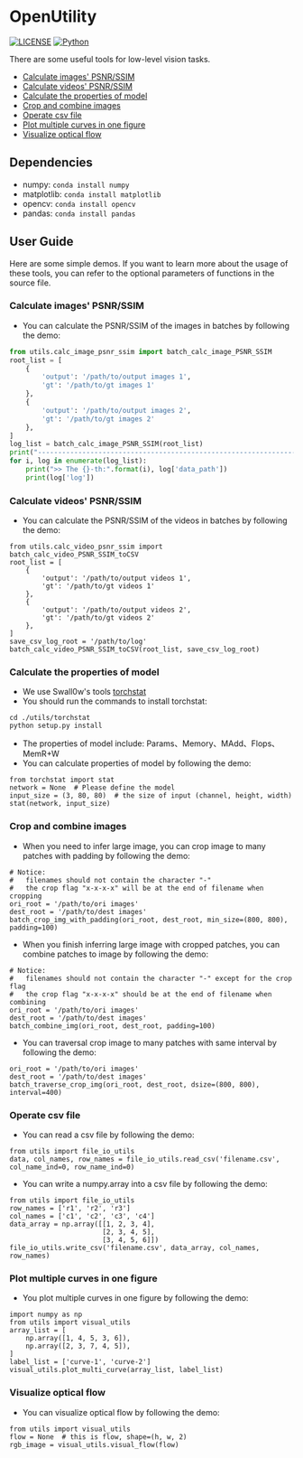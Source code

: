# OpenUtility
[![LICENSE](https://img.shields.io/badge/license-MIT-green)](https://github.com/csbhr/Python_Tools/blob/master/LICENSE)
[![Python](https://img.shields.io/badge/python-3.6-blue.svg)](https://www.python.org/)

There are some useful tools for low-level vision tasks.

- [Calculate images' PSNR/SSIM](#chapter-1)
- [Calculate videos' PSNR/SSIM](#chapter-2)
- [Calculate the properties of model](#chapter-3)
- [Crop and combine images](#chapter-4)
- [Operate csv file](#chapter-5)
- [Plot multiple curves in one figure](#chapter-6)
- [Visualize optical flow](#chapter-7)


## Dependencies

- numpy: `conda install numpy`
- matplotlib: `conda install matplotlib`
- opencv: `conda install opencv`
- pandas: `conda install pandas`

## User Guide
Here are some simple demos. If you want to learn more about the usage of these tools, you can refer to the optional parameters of functions in the source file.


<a name="chapter-1"></a>
### Calculate images' PSNR/SSIM
- You can calculate the PSNR/SSIM of the images in batches by following the demo:
```python
from utils.calc_image_psnr_ssim import batch_calc_image_PSNR_SSIM
root_list = [
    {
        'output': '/path/to/output images 1',
        'gt': '/path/to/gt images 1'
    },
    {
        'output': '/path/to/output images 2',
        'gt': '/path/to/gt images 2'
    },
]
log_list = batch_calc_image_PSNR_SSIM(root_list)
print("--------------------------------------------------------------------------------------")
for i, log in enumerate(log_list):
    print(">> The {}-th:".format(i), log['data_path'])
    print(log['log'])
```

<a name="chapter-2"></a>
### Calculate videos' PSNR/SSIM
- You can calculate the PSNR/SSIM of the videos in batches by following the demo:
```
from utils.calc_video_psnr_ssim import batch_calc_video_PSNR_SSIM_toCSV
root_list = [
    {
        'output': '/path/to/output videos 1',
        'gt': '/path/to/gt videos 1'
    },
    {
        'output': '/path/to/output videos 2',
        'gt': '/path/to/gt videos 2'
    },
]
save_csv_log_root = '/path/to/log'
batch_calc_video_PSNR_SSIM_toCSV(root_list, save_csv_log_root)
```
   
<a name="chapter-3"></a>
### Calculate the properties of model
- We use Swall0w's tools [torchstat](https://github.com/Swall0w/torchstat)
- You should run the commands to install torchstat:
```
cd ./utils/torchstat
python setup.py install
```
- The properties of model include: Params、Memory、MAdd、Flops、MemR+W
- You can calculate properties of model by following the demo:
```
from torchstat import stat
network = None  # Please define the model
input_size = (3, 80, 80)  # the size of input (channel, height, width)
stat(network, input_size)
```
   
<a name="chapter-4"></a>
### Crop and combine images
- When you need to infer large image, you can crop image to many patches with padding by following the demo:
```
# Notice: 
#   filenames should not contain the character "-"
#   the crop flag "x-x-x-x" will be at the end of filename when cropping
ori_root = '/path/to/ori images'
dest_root = '/path/to/dest images'
batch_crop_img_with_padding(ori_root, dest_root, min_size=(800, 800), padding=100)
```
- When you finish inferring large image with cropped patches, you can combine patches to image by following the demo:
```
# Notice: 
#   filenames should not contain the character "-" except for the crop flag
#   the crop flag "x-x-x-x" should be at the end of filename when combining
ori_root = '/path/to/ori images'
dest_root = '/path/to/dest images'
batch_combine_img(ori_root, dest_root, padding=100)
```
- You can traversal crop image to many patches with same interval by following the demo:
```
ori_root = '/path/to/ori images'
dest_root = '/path/to/dest images'
batch_traverse_crop_img(ori_root, dest_root, dsize=(800, 800), interval=400)
```

<a name="chapter-5"></a>
### Operate csv file
- You can read a csv file by following the demo:
```
from utils import file_io_utils
data, col_names, row_names = file_io_utils.read_csv('filename.csv', col_name_ind=0, row_name_ind=0)
```
- You can write a numpy.array into a csv file by following the demo:
```
from utils import file_io_utils
row_names = ['r1', 'r2', 'r3']
col_names = ['c1', 'c2', 'c3', 'c4']
data_array = np.array([[1, 2, 3, 4],
                       [2, 3, 4, 5],
                       [3, 4, 5, 6]])
file_io_utils.write_csv('filename.csv', data_array, col_names, row_names)
```

<a name="chapter-6"></a>
### Plot multiple curves in one figure
- You plot multiple curves in one figure by following the demo:
```
import numpy as np
from utils import visual_utils
array_list = [
    np.array([1, 4, 5, 3, 6]),
    np.array([2, 3, 7, 4, 5]),
]
label_list = ['curve-1', 'curve-2']
visual_utils.plot_multi_curve(array_list, label_list)
```

<a name="chapter-7"></a>
### Visualize optical flow
- You can visualize optical flow by following the demo:
```
from utils import visual_utils
flow = None  # this is flow, shape=(h, w, 2)
rgb_image = visual_utils.visual_flow(flow)
```
